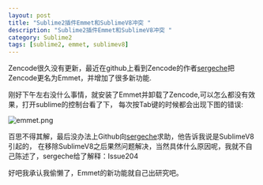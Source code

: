 ```yaml
---
layout: post
title: "Sublime2插件Emmet和SublimeV8冲突 "
description: "Sublime2插件Emmet和SublimeV8冲突 "
category: Sublime2
tags: [sublime2, emmet, sublimev8]
---
```


Zencode很久没有更新，最近在github上看到Zencode的作者[sergeche](https://github.com/sergeche)把Zencode更名为Emmet，并增加了很多新功能.

刚好下午左右没什么事情，就安装了Emmet并卸载了Zencode,可以怎么都没有效果，打开sublime的控制台看了下， 每次按Tab键的时候都会出现下图的错误:

![emmet.png](asets/images/emmet.png)

百思不得其解，最后没办法上Github向[sergeche](https://github.com/sergeche)求助，他告诉我说是SublimeV8引起的， 在移除SublimeV8之后果然问题解决，当然具体什么原因呢，我就不自己陈述了，sergeche给了解释：Issue204

好吧我承认我偷懒了，Emmet的新功能就自己出研究吧。